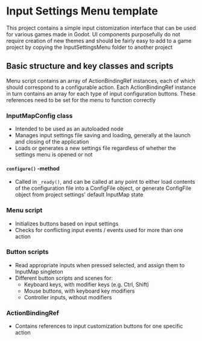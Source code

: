 # Input Settings Menu template

This project contains a simple input cistomization interface that can be used for various games made in Godot. UI components purposefully do not require creation of new themes and should be fairly easy to add to a game project by copying the InputSettingsMenu folder to another project

## Basic structure and key classes and scripts

Menu script contains an array of ActionBindingRef instances, each of which should correspond to a configurable action. Each ActionBindingRef instance in turn contains an array for each type of input configuration buttons. These references need to be set for the menu to function correctly

### InputMapConfig class

- Intended to be used as an autoloaded node
- Manages input settings file saving and loading, generally at the launch and closing of the application
- Loads or generates a new settings file regardless of whether the settings menu is opened or not

#### `configure()` -method
  
- Called in `_ready()`, and can be called at any point to either load contents of the configuration file into a ConfigFile object, or generate ConfigFile object from project settings' default InputMap state

### Menu script

- Initializes buttons based on input settings
- Checks for conflicting input events / events used for more than one action

### Button scripts

- Read appropriate inputs when pressed selected, and assign them to InputMap singleton
- Different button scripts and scenes for:
  - Keyboard keys, with modifier keys (e.g. Ctrl, Shift)
  - Mouse buttons, with keyboard key modifiers
  - Controller inputs, without modifiers

### ActionBindingRef

- Contains references to input customization buttons for one specific action
